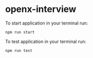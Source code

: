 # openx-interview
To start application in your terminal run: 
```
npm run start
```
To test application in your terminal run:
```
npm run test
```
